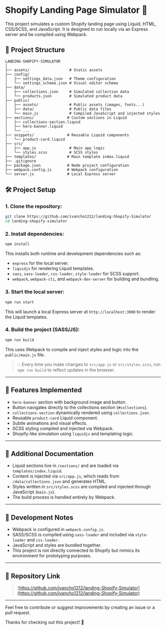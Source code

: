 # Shopify Landing Page Simulator 🚀

This project simulates a custom Shopify landing page using Liquid, HTML, CSS/SCSS, and JavaScript. It is designed to run locally via an Express server and be compiled using Webpack.

## 📁 Project Structure

```
LANDING-SHOPIFY-SIMULATOR
│
├── assets/                  # Static assets
├── config/                 
│   ├── settings_data.json   # Theme configuration
│   └── settings_schema.json # Visual editor schema
├── data/                   
│   ├── collections.json     # Simulated collection data
│   └── products.json        # Simulated product data
├── public/                 
│   ├── assets/              # Public assets (images, fonts...)
│   ├── data/                # Public data files
│   └── main.js              # Compiled JavaScript and injected styles
├── sections/               # Custom sections in Liquid
│   ├── collections-section.liquid
│   ├── hero-banner.liquid
│   └── ...
├── snippets/               # Reusable Liquid components
│   └── product-card.liquid
├── src/                    
│   ├── app.js               # Main app logic
│   └── styles.scss          # SCSS styles
├── templates/              # Main template index.liquid
├── .gitignore              
├── package.json            # Node project configuration
├── webpack.config.js       # Webpack configuration
└── server.js               # Local Express server
```

## 🛠️ Project Setup

### 1. Clone the repository:
```bash
git clone https://github.com/ivancho1212/landing-Shopify-Simulator
cd landing-shopify-simulator
```

### 2. Install dependencies:
```bash
npm install
```

This installs both runtime and development dependencies such as:
- `express` for the local server.
- `liquidjs` for rendering Liquid templates.
- `sass`, `sass-loader`, `css-loader`, `style-loader` for SCSS support.
- `webpack`, `webpack-cli`, and `webpack-dev-server` for building and bundling.

### 3. Start the local server:
```bash
npm run start
```
This will launch a local Express server at `http://localhost:3000` to render the Liquid templates.

### 4. Build the project (SASS/JS):
```bash
npm run build
```
This uses Webpack to compile and inject styles and logic into the `public/main.js` file.

> 💡 Every time you make changes to `src/app.js` or `src/styles.scss`, run `npm run build` to reflect updates in the browser.

---

## 🧩 Features Implemented

- `hero-banner` section with background image and button.
- Button navigates directly to the collections section (`#collections`).
- `collections-section` dynamically rendered using `collections.json`.
- Reusable `product-card` Liquid component.
- Subtle animations and visual effects.
- SCSS styling compiled and injected via Webpack.
- Shopify-like simulation using `liquidjs` and templating logic.

---

## 📜 Additional Documentation

- Liquid sections live in `/sections/` and are loaded via `templates/index.liquid`.
- Content is injected via `src/app.js`, which reads from `/data/collections.json` and generates HTML.
- Styles written in `src/styles.scss` are compiled and injected through JavaScript (`main.js`).
- The build process is handled entirely by Webpack.

---

## 🧪 Development Notes

- Webpack is configured in `webpack.config.js`.
- SASS/SCSS is compiled using `sass-loader` and included via `style-loader` and `css-loader`.
- JavaScript and styles are bundled together.
- This project is not directly connected to Shopify but mimics its environment for prototyping purposes.

---

## 🔗 Repository Link

> [https://github.com/ivancho1212/landing-Shopify-Simulator](https://github.com/ivancho1212/landing-Shopify-Simulator)

---

Feel free to contribute or suggest improvements by creating an issue or a pull request.

Thanks for checking out this project! 💚

